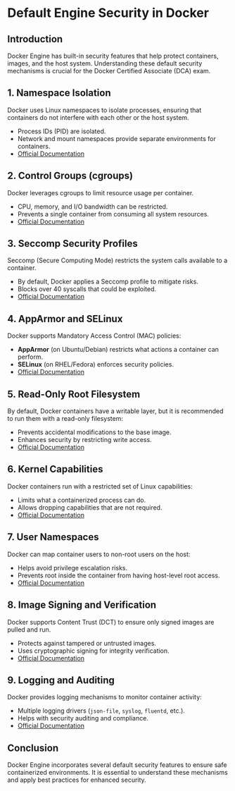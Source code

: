# Default Engine Security in Docker

## Introduction
Docker Engine has built-in security features that help protect containers, images, and the host system. Understanding these default security mechanisms is crucial for the Docker Certified Associate (DCA) exam.

## 1. Namespace Isolation
Docker uses Linux namespaces to isolate processes, ensuring that containers do not interfere with each other or the host system.
- Process IDs (PID) are isolated.
- Network and mount namespaces provide separate environments for containers.
- [Official Documentation](https://docs.docker.com/engine/security/security/)

## 2. Control Groups (cgroups)
Docker leverages cgroups to limit resource usage per container.
- CPU, memory, and I/O bandwidth can be restricted.
- Prevents a single container from consuming all system resources.
- [Official Documentation](https://docs.docker.com/config/containers/resource_constraints/)

## 3. Seccomp Security Profiles
Seccomp (Secure Computing Mode) restricts the system calls available to a container.
- By default, Docker applies a Seccomp profile to mitigate risks.
- Blocks over 40 syscalls that could be exploited.
- [Official Documentation](https://docs.docker.com/engine/security/seccomp/)

## 4. AppArmor and SELinux
Docker supports Mandatory Access Control (MAC) policies:
- **AppArmor** (on Ubuntu/Debian) restricts what actions a container can perform.
- **SELinux** (on RHEL/Fedora) enforces security policies.
- [Official Documentation](https://docs.docker.com/engine/security/apparmor/)

## 5. Read-Only Root Filesystem
By default, Docker containers have a writable layer, but it is recommended to run them with a read-only filesystem:
- Prevents accidental modifications to the base image.
- Enhances security by restricting write access.
- [Official Documentation](https://docs.docker.com/develop/develop-images/dockerfile_best-practices/)

## 6. Kernel Capabilities
Docker containers run with a restricted set of Linux capabilities:
- Limits what a containerized process can do.
- Allows dropping capabilities that are not required.
- [Official Documentation](https://docs.docker.com/engine/security/#linux-kernel-capabilities)

## 7. User Namespaces
Docker can map container users to non-root users on the host:
- Helps avoid privilege escalation risks.
- Prevents root inside the container from having host-level root access.
- [Official Documentation](https://docs.docker.com/engine/security/userns-remap/)

## 8. Image Signing and Verification
Docker supports Content Trust (DCT) to ensure only signed images are pulled and run.
- Protects against tampered or untrusted images.
- Uses cryptographic signing for integrity verification.
- [Official Documentation](https://docs.docker.com/engine/security/trust/)

## 9. Logging and Auditing
Docker provides logging mechanisms to monitor container activity:
- Multiple logging drivers (`json-file`, `syslog`, `fluentd`, etc.).
- Helps with security auditing and compliance.
- [Official Documentation](https://docs.docker.com/config/containers/logging/)

## Conclusion
Docker Engine incorporates several default security features to ensure safe containerized environments. It is essential to understand these mechanisms and apply best practices for enhanced security.
